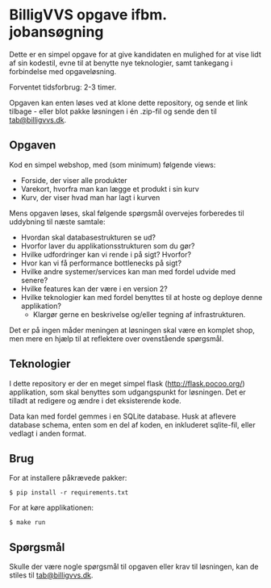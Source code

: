 # BilligVVS opgave ifbm. jobansøgning

Dette er en simpel opgave for at give kandidaten en mulighed for at vise lidt af sin kodestil, evne til at benytte nye teknologier, samt tankegang i forbindelse med opgaveløsning.

Forventet tidsforbrug: 2-3 timer.

Opgaven kan enten løses ved at klone dette repository, og sende et link tilbage - eller blot pakke løsningen i én .zip-fil og sende den til <tab@billigvvs.dk>.

## Opgaven

Kod en simpel webshop, med (som minimum) følgende views:

 * Forside, der viser alle produkter
 * Varekort, hvorfra man kan lægge et produkt i sin kurv
 * Kurv, der viser hvad man har lagt i kurven

Mens opgaven løses, skal følgende spørgsmål overvejes forberedes til uddybning til næste samtale:

 * Hvordan skal databasestrukturen se ud?
 * Hvorfor laver du applikationsstrukturen som du gør?
 * Hvilke udfordringer kan vi rende i på sigt? Hvorfor?
 * Hvor kan vi få performance bottlenecks på sigt?
 * Hvilke andre systemer/services kan man med fordel udvide med senere?
 * Hvilke features kan der være i en version 2?
 * Hvilke teknologier kan med fordel benyttes til at hoste og deploye denne applikation?
   * Klargør gerne en beskrivelse og/eller tegning af infrastrukturen.

Det er på ingen måder meningen at løsningen skal være en komplet shop, men mere en hjælp til at reflektere over ovenstående spørgsmål.

## Teknologier

I dette repository er der en meget simpel flask (<http://flask.pocoo.org/>) applikation, som skal benyttes som udgangspunkt for løsningen.
Det er tilladt at redigere og ændre i det eksisterende kode.

Data kan med fordel gemmes i en SQLite database. Husk at aflevere database schema, enten som en del af koden, en inkluderet sqlite-fil, eller vedlagt i anden format.

## Brug

For at installere påkrævede pakker:

```
$ pip install -r requirements.txt
```

For at køre applikationen:

```
$ make run
```

## Spørgsmål

Skulle der være nogle spørgsmål til opgaven eller krav til løsningen, kan de stiles til <tab@billigvvs.dk>.
